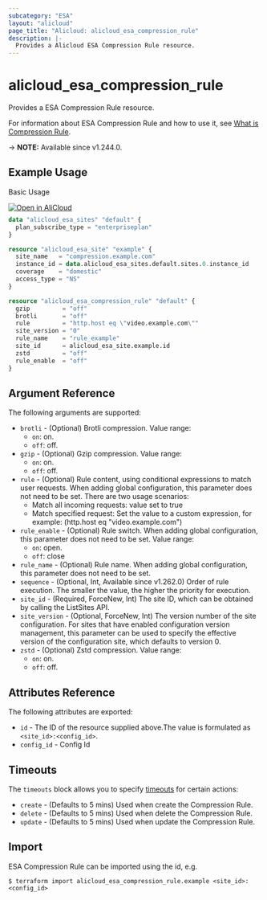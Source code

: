 ```yaml
---
subcategory: "ESA"
layout: "alicloud"
page_title: "Alicloud: alicloud_esa_compression_rule"
description: |-
  Provides a Alicloud ESA Compression Rule resource.
---
```


# alicloud_esa_compression_rule

Provides a ESA Compression Rule resource.



For information about ESA Compression Rule and how to use it, see [What is Compression Rule](https://next.api.alibabacloud.com/document/ESA/2024-09-10/CreateCompressionRule).

-> **NOTE:** Available since v1.244.0.

## Example Usage

Basic Usage

<div style="display: block;margin-bottom: 40px;"><div class="oics-button" style="float: right;position: absolute;margin-bottom: 10px;">
  <a href="https://api.aliyun.com/terraform?resource=alicloud_esa_compression_rule&exampleId=f6a0eaa3-19a6-a29f-028e-efe54ad7c3f445f6a674&activeTab=example&spm=docs.r.esa_compression_rule.0.f6a0eaa319&intl_lang=EN_US" target="_blank">
    <img alt="Open in AliCloud" src="https://img.alicdn.com/imgextra/i1/O1CN01hjjqXv1uYUlY56FyX_!!6000000006049-55-tps-254-36.svg" style="max-height: 44px; max-width: 100%;">
  </a>
</div></div>

```terraform
data "alicloud_esa_sites" "default" {
  plan_subscribe_type = "enterpriseplan"
}

resource "alicloud_esa_site" "example" {
  site_name   = "compression.example.com"
  instance_id = data.alicloud_esa_sites.default.sites.0.instance_id
  coverage    = "domestic"
  access_type = "NS"
}

resource "alicloud_esa_compression_rule" "default" {
  gzip         = "off"
  brotli       = "off"
  rule         = "http.host eq \"video.example.com\""
  site_version = "0"
  rule_name    = "rule_example"
  site_id      = alicloud_esa_site.example.id
  zstd         = "off"
  rule_enable  = "off"
}
```

## Argument Reference

The following arguments are supported:
* `brotli` - (Optional) Brotli compression. Value range:
  - `on`: on.
  - `off`: off.
* `gzip` - (Optional) Gzip compression. Value range:
  - `on`: on.
  - `off`: off.
* `rule` - (Optional) Rule content, using conditional expressions to match user requests. When adding global configuration, this parameter does not need to be set. There are two usage scenarios:
  - Match all incoming requests: value set to true
  - Match specified request: Set the value to a custom expression, for example: (http.host eq \"video.example.com\")
* `rule_enable` - (Optional) Rule switch. When adding global configuration, this parameter does not need to be set. Value range:
  - `on`: open.
  - `off`: close
* `rule_name` - (Optional) Rule name. When adding global configuration, this parameter does not need to be set.
* `sequence` - (Optional, Int, Available since v1.262.0) Order of rule execution. The smaller the value, the higher the priority for execution.
* `site_id` - (Required, ForceNew, Int) The site ID, which can be obtained by calling the ListSites API.
* `site_version` - (Optional, ForceNew, Int) The version number of the site configuration. For sites that have enabled configuration version management, this parameter can be used to specify the effective version of the configuration site, which defaults to version 0.
* `zstd` - (Optional) Zstd compression. Value range:
  - `on`: on.
  - `off`: off.

## Attributes Reference

The following attributes are exported:
* `id` - The ID of the resource supplied above.The value is formulated as `<site_id>:<config_id>`.
* `config_id` - Config Id

## Timeouts

The `timeouts` block allows you to specify [timeouts](https://developer.hashicorp.com/terraform/language/resources/syntax#operation-timeouts) for certain actions:
* `create` - (Defaults to 5 mins) Used when create the Compression Rule.
* `delete` - (Defaults to 5 mins) Used when delete the Compression Rule.
* `update` - (Defaults to 5 mins) Used when update the Compression Rule.

## Import

ESA Compression Rule can be imported using the id, e.g.

```shell
$ terraform import alicloud_esa_compression_rule.example <site_id>:<config_id>
```